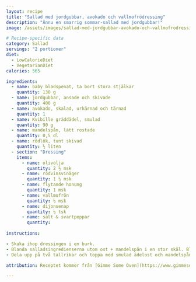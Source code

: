 ```yaml
---
layout: recipe
title: "Sallad med jordgubbar, avokado och vallmofrödressing"
description: "Ännu en smarrig sommar-sallad med jordgubbar!"
image: /assets/images/sallad-med-jordgubbar-avokado-och-vallmofrodressing.webp

# Recipe-specific data
category: Sallad
servings: "2 portioner"
diet:
  - LowCalorieDiet
  - VegetarianDiet
calories: 565

ingredients:
  - name: baby bladspenat, ta bort stora stjälkar
    quantity: 130 g 
  - name: jordgubbar, ansade och skivade
    quantity: 400 g 
  - name: avokado, skalad, urkärnad och tärnad
    quantity: 1
  - name: Kvibille gräddädel, smulad
    quantity: 90 g
  - name: mandelspån, lätt rostade
    quantity: 0,5 dl
  - name: rödlök, tunt skivad
    quantity: ½ liten
  - section: "Dressing"
    items:
      - name: olivolja
        quantity: 2 ½ msk 
      - name: rödvinsvinäger
        quantity: 1 ½ msk
      - name: flytande honung
        quantity: 1 msk
      - name: vallmofrön
        quantity: ½ msk
      - name: dijonsenap
        quantity: ½ tsk
      - name: salt & svartpeppar  
        quantity:
          
instructions:

- Skaka ihop dressingen i en burk.
- Blanda salladsingredienserna utom ost + mandelspån i en stor skål. Blanda med dressingen.
- Dela upp på två tallrikar och toppa med smulad ädelost och mandelspån.

attribution: Receptet kommer från [Gimme Some Oven](https://www.gimmesomeoven.com/avocado-strawberry-spinach-salad-with-poppyseed-dressing/)

---
```

